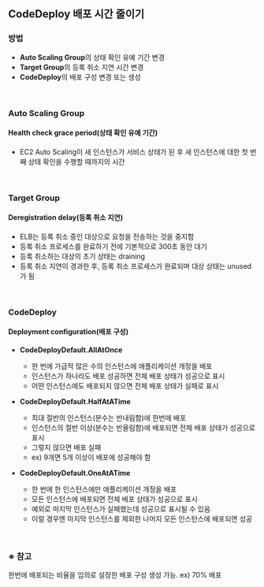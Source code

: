 ## CodeDeploy 배포 시간 줄이기

### 방법
- **Auto Scaling Group**의 상태 확인 유예 기간 변경
- **Target Group**의 등록 취소 지연 시간 변경
- **CodeDeploy**의 배포 구성 변경 또는 생성

<br/>

### Auto Scaling Group
#### Health check grace period(상태 확인 유예 기간)
- EC2 Auto Scaling이 새 인스턴스가 서비스 상태가 된 후 새 인스턴스에 대한 첫 번째 상태 확인을 수행할 때까지의 시간

<br/>

### Target Group
#### Deregistration delay(등록 취소 지연)
- ELB는 등록 취소 중인 대상으로 요청을 전송하는 것을 중지함  
- 등록 취소 프로세스를 완료하기 전에 기본적으로 300초 동안 대기  
- 등록 취소하는 대상의 초기 상태는 draining  
- 등록 취소 지연이 경과한 후, 등록 취소 프로세스가 완료되며 대상 상태는 unused가 됨

<br/>

### CodeDeploy
#### Deployment configuration(배포 구성)
- **CodeDeployDefault.AllAtOnce**
  - 한 번에 가급적 많은 수의 인스턴스에 애플리케이션 개정을 배포  
  - 인스턴스가 하나라도 배포 성공하면 전체 배포 상태가 성공으로 표시  
  - 어떤 인스턴스에도 배포되지 않으면 전체 배포 상태가 실패로 표시

- **CodeDeployDefault.HalfAtATime**
  - 최대 절반의 인스턴스(분수는 반내림함)에 한번에 배포  
  - 인스턴스의 절반 이상(분수는 반올림함)에 배포되면 전체 배포 상태가 성공으로 표시  
  - 그렇지 않으면 배포 실패  
  - ex) 9개면 5개 이상이 배포에 성공해야 함  

- **CodeDeployDefault.OneAtATime**
  - 한 번에 한 인스턴스에만 애플리케이션 개정을 배포  
  - 모든 인스턴스에 배포되면 전체 배포 상태가 성공으로 표시  
  - 예외로 마지막 인스턴스가 실패했는데 성공으로 표시될 수 있음  
  - 이럴 경우엔 마지막 인스턴스를 제외한 나머지 모든 인스턴스에 배포되면 성공

<br/>

### ※ 참고
한번에 배포되는 비율을 임의로 설정한 배포 구성 생성 가능. ex) 70% 배포
